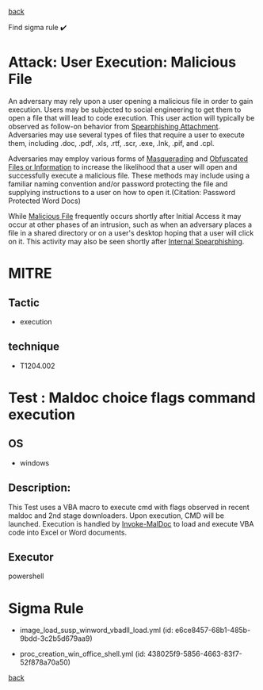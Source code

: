 
[back](../index.md)

Find sigma rule :heavy_check_mark: 

# Attack: User Execution: Malicious File 

An adversary may rely upon a user opening a malicious file in order to gain execution. Users may be subjected to social engineering to get them to open a file that will lead to code execution. This user action will typically be observed as follow-on behavior from [Spearphishing Attachment](https://attack.mitre.org/techniques/T1566/001). Adversaries may use several types of files that require a user to execute them, including .doc, .pdf, .xls, .rtf, .scr, .exe, .lnk, .pif, and .cpl.

Adversaries may employ various forms of [Masquerading](https://attack.mitre.org/techniques/T1036) and [Obfuscated Files or Information](https://attack.mitre.org/techniques/T1027) to increase the likelihood that a user will open and successfully execute a malicious file. These methods may include using a familiar naming convention and/or password protecting the file and supplying instructions to a user on how to open it.(Citation: Password Protected Word Docs) 

While [Malicious File](https://attack.mitre.org/techniques/T1204/002) frequently occurs shortly after Initial Access it may occur at other phases of an intrusion, such as when an adversary places a file in a shared directory or on a user's desktop hoping that a user will click on it. This activity may also be seen shortly after [Internal Spearphishing](https://attack.mitre.org/techniques/T1534).

# MITRE
## Tactic
  - execution


## technique
  - T1204.002


# Test : Maldoc choice flags command execution
## OS
  - windows


## Description:
This Test uses a VBA macro to execute cmd with flags observed in recent maldoc and 2nd stage downloaders. Upon execution, CMD will be launched.
Execution is handled by [Invoke-MalDoc](https://github.com/redcanaryco/invoke-atomicredteam/blob/master/Public/Invoke-MalDoc.ps1) to load and execute VBA code into Excel or Word documents.


## Executor
powershell

# Sigma Rule
 - image_load_susp_winword_vbadll_load.yml (id: e6ce8457-68b1-485b-9bdd-3c2b5d679aa9)

 - proc_creation_win_office_shell.yml (id: 438025f9-5856-4663-83f7-52f878a70a50)



[back](../index.md)
